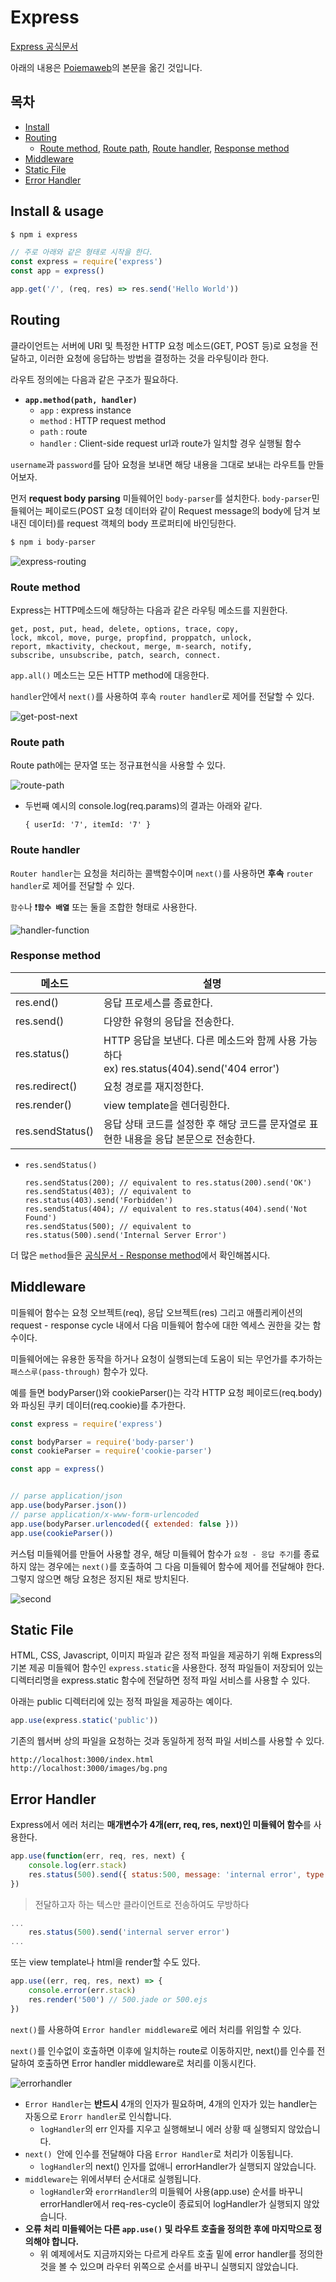 # Express

[Express 공식문서](http://expressjs.com/ko/)

아래의 내용은 [Poiemaweb](https://poiemaweb.com/)의 본문을 옮긴 것입니다.

## 목차

* [Install](#Install)
* [Routing](#Routing)
  * [Route method](#Route-method),  [Route path](#Route-path),  [Route handler](#Route-handler),  [Response method](#Response-method)
* [Middleware](#Middleware)
* [Static File](#Static-File)
* [Error Handler](#Error-Handler)

## Install & usage

```bash
$ npm i express
```

```javascript
// 주로 아래와 같은 형태로 시작을 한다.
const express = require('express')
const app = express()

app.get('/', (req, res) => res.send('Hello World'))
```

## Routing

클라이언트는 서버에 URI 및 특정한 HTTP 요청 메소드(GET, POST 등)로 요청을 전달하고, 이러한 요청에 응답하는 방법을 결정하는 것을 라우팅이라 한다.

라우트 정의에는 다음과 같은 구조가 필요하다.

* **`app.method(path, handler)`**
  * `app` : express instance
  * `method` : HTTP request method
  * `path` : route
  * `handler` : Client-side request url과 route가 일치할 경우 실행될 함수

`username`과 `password`를 담아 요청을 보내면 해당 내용을 그대로 보내는 라우트틀 만들어보자.

먼저 **request body parsing** 미들웨어인 `body-parser`를 설치한다. `body-parser`민들웨어는 페이로드(POST 요청 데이터와 같이 Request message의 body에 담겨 보내진 데이터)를 request 객체의 body 프로퍼티에 바인딩한다.

```bash
$ npm i body-parser
```

![express-routing](https://user-images.githubusercontent.com/52653793/88921356-583e3800-d2a9-11ea-8f7b-356069d12f8c.png)

### Route method

Express는 HTTP메소드에 해당하는 다음과 같은 라우팅 메소드를 지원한다.

```
get, post, put, head, delete, options, trace, copy,
lock, mkcol, move, purge, propfind, proppatch, unlock,
report, mkactivity, checkout, merge, m-search, notify,
subscribe, unsubscribe, patch, search, connect.
```

`app.all()` 메소드는 모든 HTTP method에 대응한다.

`handler`안에서 `next()`를 사용하여 후속 `router handler`로 제어를 전달할 수 있다.

![get-post-next](https://user-images.githubusercontent.com/52653793/88922643-5b3a2800-d2ab-11ea-8a81-265d46c7a603.png)

### Route path

Route path에는 문자열 또는 정규표현식을 사용할 수 있다.

![route-path](https://user-images.githubusercontent.com/52653793/88923033-01862d80-d2ac-11ea-9330-759f81191f56.png)

* 두번째 예시의 console.log(req.params)의 결과는 아래와 같다.

  ```
  { userId: '7', itemId: '7' }
  ```

### Route handler

`Router handler`는 요청을 처리하는 콜백함수이며 `next()`를 사용하면 **후속** `router handler`로 제어를 전달할 수 있다.

`함수`나 :heavy_exclamation_mark:**`함수 배열`** 또는 둘을 조합한 형태로 사용한다.

![handler-function](https://user-images.githubusercontent.com/52653793/88924045-a3f2e080-d2ad-11ea-96e3-0ded9ef7f012.png)

### Response method

| 메소드           | 설명                                                         |
| ---------------- | ------------------------------------------------------------ |
| res.end()        | 응답 프로세스를 종료한다.                                    |
| res.send()       | 다양한 유형의 응답을 전송한다.                               |
| res.status()     | HTTP 응답을 보낸다. 다른 메소드와 함께 사용 가능하다 <br />ex) res.status(404).send('404 error') |
| res.redirect()   | 요청 경로를 재지정한다.                                      |
| res.render()     | view template을 렌더링한다.                                  |
| res.sendStatus() | 응답 상태 코드를 설정한 후 해당 코드를 문자열로 표현한 내용을 응답 본문으로 전송한다. |

* `res.sendStatus()`

  ```
  res.sendStatus(200); // equivalent to res.status(200).send('OK') 
  res.sendStatus(403); // equivalent to res.status(403).send('Forbidden') 
  res.sendStatus(404); // equivalent to res.status(404).send('Not Found') 
  res.sendStatus(500); // equivalent to res.status(500).send('Internal Server Error')
  ```

더 많은 `method`들은 [공식문서 - Response method](http://expressjs.com/ko/4x/api.html#res.append)에서 확인해봅시다.

## Middleware

미들웨어 함수는 요청 오브젝트(req), 응답 오브젝트(res) 그리고 애플리케이션의 request - response cycle 내에서 다음 미들웨어 함수에 대한 엑세스 권한을 갖는 함수이다.

미들웨어에는 유용한 동작을 하거나 요청이 실행되는데 도움이 되는 무언가를 추가하는 `패스스루(pass-through)` 함수가 있다.

예를 들면 bodyParser()와 cookieParser()는 각각 HTTP 요청 페이로드(req.body)와 파싱된 쿠키 데이터(req.cookie)를 추가한다.

```javascript
const express = require('express')

const bodyParser = require('body-parser')
const cookieParser = require('cookie-parser')

const app = express()


// parse application/json
app.use(bodyParser.json())
// parse application/x-www-form-urlencoded
app.use(bodyParser.urlencoded({ extended: false }))
app.use(cookieParser())
```

커스텀 미들웨어를 만들어 사용할 경우, 해당 미들웨어 함수가 `요청 - 응답 주기`를 종료하지 않는 경우에는 `next()`를 호출하여 그 다음 미들웨어 함수에 제어를 전달해야 한다. 그렇지 않으면 해당 요청은 정지된 채로 방치된다.

![second](https://user-images.githubusercontent.com/52653793/88945291-c5ad9100-d2c8-11ea-8b2d-e19f99153f78.png)

## Static File

HTML, CSS, Javascript, 이미지 파일과 같은 정적 파일을 제공하기 위해 Express의 기본 제공 미들웨어 함수인 `express.static`을 사용한다. 정적 파일들이 저장되어 있는 디렉터리명을 express.static 함수에 전달하면 정적 파일 서비스를 사용할 수 있다.

아래는 public 디렉터리에 있는 정적 파일을 제공하는 예이다.

```javascript
app.use(express.static('public'))
```

기존의 웹서버 상의 파일을 요청하는 것과 동일하게 정적 파일 서비스를 사용할 수 있다.

```
http://localhost:3000/index.html
http://localhost:3000/images/bg.png
```

## Error Handler

Express에서 에러 처리는 **매개변수가 4개(err, req, res, next)인 미들웨어 함수**를 사용한다.

```javascript
app.use(function(err, req, res, next) {
    console.log(err.stack)
    res.status(500).send({ status:500, message: 'internal error', type: 'internal'})
})
```

> 전달하고자 하는 텍스만 클라이언트로 전송하여도 무방하다

```javascript
...
	res.status(500).send('internal server error')
...
```

또는 view template나 html을 render할 수도 있다.

```javascript
app.use((err, req, res, next) => {
    console.error(err.stack)
    res.render('500') // 500.jade or 500.ejs
})
```

`next()`를 사용하여 `Error handler middleware`로 에러 처리를 위임할 수 있다.

`next()`를 인수없이 호출하면 이후에 일치하는 route로 이동하지만,  next()를 인수를 전달하여 호출하면 Error handler middleware로 처리를 이동시킨다.

![errorhandler](https://user-images.githubusercontent.com/52653793/88993394-ca9e2f00-d320-11ea-9e10-bb77d1ca370e.png)

* `Error Handler`는 **반드시** 4개의 인자가 필요하며, 4개의 인자가 있는 handler는 자동으로 `Erorr handler`로 인식합니다.
  * `logHandler`의 err 인자를 지우고 실행해보니 에러 상황 때 실행되지 않았습니다.
* `next() `안에 인수를 전달해야 다음 `Error Handler`로 처리가 이동됩니다.
  * `logHandler`의 next() 인자를 없애니 errorHandler가 실행되지 않았습니다.
* `middleware`는 위에서부터 순서대로 실행됩니다.
  * `logHandler`와 `erorrHandler`의 미들웨어 사용(app.use) 순서를 바꾸니 errorHandler에서 req-res-cycle이 종료되어 logHandler가 실행되지 않았습니다.
* **오류 처리 미들웨어는 다른 `app.use()` 및 라우트 호출을 정의한 후에 마지막으로 정의해야 합니다.**
  * 위 예제에서도 지금까지와는 다르게 라우트 호출 밑에 error handler를 정의한 것을 볼 수 있으며 라우터 위쪽으로 순서를 바꾸니 실행되지 않았습니다.